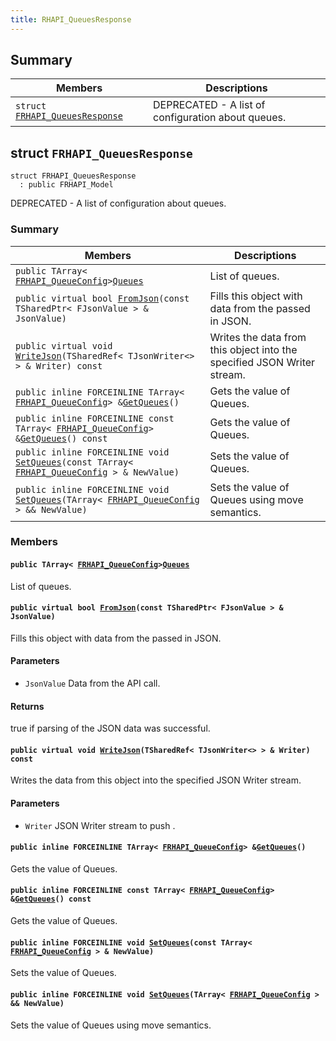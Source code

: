 ```yaml
---
title: RHAPI_QueuesResponse
---
```


## Summary

 Members                        | Descriptions                                
--------------------------------|---------------------------------------------
`struct `[`FRHAPI_QueuesResponse`](#structFRHAPI__QueuesResponse) | DEPRECATED - A list of configuration about queues.

## struct `FRHAPI_QueuesResponse` <a id="structFRHAPI__QueuesResponse"></a>

```
struct FRHAPI_QueuesResponse
  : public FRHAPI_Model
```

DEPRECATED - A list of configuration about queues.

### Summary

 Members                        | Descriptions                                
--------------------------------|---------------------------------------------
`public TArray< `[`FRHAPI_QueueConfig`](RHAPI_QueueConfig.md#structFRHAPI__QueueConfig)` > `[`Queues`](#structFRHAPI__QueuesResponse_1a53242423e1b15a69a599d22a44d5278b) | List of queues.
`public virtual bool `[`FromJson`](#structFRHAPI__QueuesResponse_1a5c49070521d3a51f4473ef63b2cf3528)`(const TSharedPtr< FJsonValue > & JsonValue)` | Fills this object with data from the passed in JSON.
`public virtual void `[`WriteJson`](#structFRHAPI__QueuesResponse_1a0acd96308a10f19c44ab660c31a6d00a)`(TSharedRef< TJsonWriter<> > & Writer) const` | Writes the data from this object into the specified JSON Writer stream.
`public inline FORCEINLINE TArray< `[`FRHAPI_QueueConfig`](RHAPI_QueueConfig.md#structFRHAPI__QueueConfig)` > & `[`GetQueues`](#structFRHAPI__QueuesResponse_1a81b780fa383773f6a7985cc3c5e73f04)`()` | Gets the value of Queues.
`public inline FORCEINLINE const TArray< `[`FRHAPI_QueueConfig`](RHAPI_QueueConfig.md#structFRHAPI__QueueConfig)` > & `[`GetQueues`](#structFRHAPI__QueuesResponse_1a344963affd57a315f5c967bb567d4959)`() const` | Gets the value of Queues.
`public inline FORCEINLINE void `[`SetQueues`](#structFRHAPI__QueuesResponse_1a19758a063222b0d3f71c9e6b76aa9b41)`(const TArray< `[`FRHAPI_QueueConfig`](RHAPI_QueueConfig.md#structFRHAPI__QueueConfig)` > & NewValue)` | Sets the value of Queues.
`public inline FORCEINLINE void `[`SetQueues`](#structFRHAPI__QueuesResponse_1ad9e041054f2857ce0466f04a8ed22bef)`(TArray< `[`FRHAPI_QueueConfig`](RHAPI_QueueConfig.md#structFRHAPI__QueueConfig)` > && NewValue)` | Sets the value of Queues using move semantics.

### Members

#### `public TArray< `[`FRHAPI_QueueConfig`](RHAPI_QueueConfig.md#structFRHAPI__QueueConfig)` > `[`Queues`](#structFRHAPI__QueuesResponse_1a53242423e1b15a69a599d22a44d5278b) <a id="structFRHAPI__QueuesResponse_1a53242423e1b15a69a599d22a44d5278b"></a>

List of queues.

#### `public virtual bool `[`FromJson`](#structFRHAPI__QueuesResponse_1a5c49070521d3a51f4473ef63b2cf3528)`(const TSharedPtr< FJsonValue > & JsonValue)` <a id="structFRHAPI__QueuesResponse_1a5c49070521d3a51f4473ef63b2cf3528"></a>

Fills this object with data from the passed in JSON.

#### Parameters
* `JsonValue` Data from the API call.

#### Returns
true if parsing of the JSON data was successful.

#### `public virtual void `[`WriteJson`](#structFRHAPI__QueuesResponse_1a0acd96308a10f19c44ab660c31a6d00a)`(TSharedRef< TJsonWriter<> > & Writer) const` <a id="structFRHAPI__QueuesResponse_1a0acd96308a10f19c44ab660c31a6d00a"></a>

Writes the data from this object into the specified JSON Writer stream.

#### Parameters
* `Writer` JSON Writer stream to push .

#### `public inline FORCEINLINE TArray< `[`FRHAPI_QueueConfig`](RHAPI_QueueConfig.md#structFRHAPI__QueueConfig)` > & `[`GetQueues`](#structFRHAPI__QueuesResponse_1a81b780fa383773f6a7985cc3c5e73f04)`()` <a id="structFRHAPI__QueuesResponse_1a81b780fa383773f6a7985cc3c5e73f04"></a>

Gets the value of Queues.

#### `public inline FORCEINLINE const TArray< `[`FRHAPI_QueueConfig`](RHAPI_QueueConfig.md#structFRHAPI__QueueConfig)` > & `[`GetQueues`](#structFRHAPI__QueuesResponse_1a344963affd57a315f5c967bb567d4959)`() const` <a id="structFRHAPI__QueuesResponse_1a344963affd57a315f5c967bb567d4959"></a>

Gets the value of Queues.

#### `public inline FORCEINLINE void `[`SetQueues`](#structFRHAPI__QueuesResponse_1a19758a063222b0d3f71c9e6b76aa9b41)`(const TArray< `[`FRHAPI_QueueConfig`](RHAPI_QueueConfig.md#structFRHAPI__QueueConfig)` > & NewValue)` <a id="structFRHAPI__QueuesResponse_1a19758a063222b0d3f71c9e6b76aa9b41"></a>

Sets the value of Queues.

#### `public inline FORCEINLINE void `[`SetQueues`](#structFRHAPI__QueuesResponse_1ad9e041054f2857ce0466f04a8ed22bef)`(TArray< `[`FRHAPI_QueueConfig`](RHAPI_QueueConfig.md#structFRHAPI__QueueConfig)` > && NewValue)` <a id="structFRHAPI__QueuesResponse_1ad9e041054f2857ce0466f04a8ed22bef"></a>

Sets the value of Queues using move semantics.

